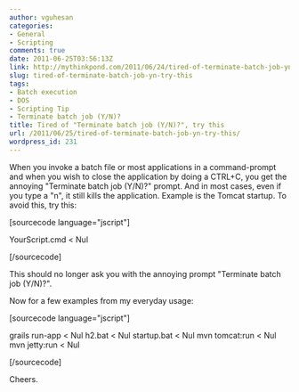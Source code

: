 ```yaml
---
author: vguhesan
categories:
- General
- Scripting
comments: true
date: 2011-06-25T03:56:13Z
link: http://mythinkpond.com/2011/06/24/tired-of-terminate-batch-job-yn-try-this/
slug: tired-of-terminate-batch-job-yn-try-this
tags:
- Batch execution
- DOS
- Scripting Tip
- Terminate batch job (Y/N)?
title: Tired of "Terminate batch job (Y/N)?", try this
url: /2011/06/25/tired-of-terminate-batch-job-yn-try-this/
wordpress_id: 231
---
```


When you invoke a batch file or most applications in a command-prompt and when you wish to close the application by doing a CTRL+C, you get the annoying "Terminate batch job (Y/N)?" prompt. And in most cases, even if you type a "n", it still kills the application. Example is the Tomcat startup. To avoid this, try this:

[sourcecode language="jscript"]

YourScript.cmd < Nul

[/sourcecode]

This should no longer ask you with the annoying prompt "Terminate batch job (Y/N)?". 

Now for a few examples from my everyday usage:

[sourcecode language="jscript"]

grails run-app < Nul
h2.bat < Nul
startup.bat < Nul
mvn tomcat:run < Nul
mvn jetty:run < Nul

[/sourcecode]



Cheers.
